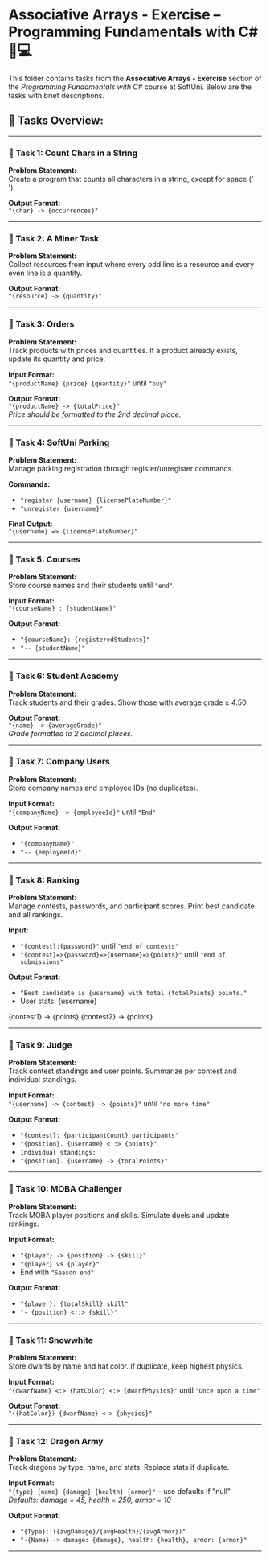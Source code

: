 # Associative Arrays - Exercise – Programming Fundamentals with C# 🧑💻

This folder contains tasks from the **Associative Arrays - Exercise** section of the _Programming Fundamentals with C#_ course at SoftUni. Below are the tasks with brief descriptions.

## 🔧 Tasks Overview:

---

### 📝 Task 1: Count Chars in a String  
**Problem Statement:**  
Create a program that counts all characters in a string, except for space (' ').

**Output Format:**  
`"{char} -> {occurrences}"`

---

### 📝 Task 2: A Miner Task  
**Problem Statement:**  
Collect resources from input where every odd line is a resource and every even line is a quantity.

**Output Format:**  
`"{resource} -> {quantity}"`

---

### 📝 Task 3: Orders  
**Problem Statement:**  
Track products with prices and quantities. If a product already exists, update its quantity and price.

**Input Format:**  
`"{productName} {price} {quantity}"` until `"buy"`

**Output Format:**  
`"{productName} -> {totalPrice}"`  
*Price should be formatted to the 2nd decimal place.*

---

### 📝 Task 4: SoftUni Parking  
**Problem Statement:**  
Manage parking registration through register/unregister commands.

**Commands:**
- `"register {username} {licensePlateNumber}"`
- `"unregister {username}"`

**Final Output:**  
`"{username} => {licensePlateNumber}"`

---

### 📝 Task 5: Courses  
**Problem Statement:**  
Store course names and their students until `"end"`.

**Input Format:**  
`"{courseName} : {studentName}"`

**Output Format:**
- `"{courseName}: {registeredStudents}"`
- `"-- {studentName}"`

---

### 📝 Task 6: Student Academy  
**Problem Statement:**  
Track students and their grades. Show those with average grade ≥ 4.50.

**Output Format:**  
`"{name} -> {averageGrade}"`  
*Grade formatted to 2 decimal places.*

---

### 📝 Task 7: Company Users  
**Problem Statement:**  
Store company names and employee IDs (no duplicates).

**Input Format:**  
`"{companyName} -> {employeeId}"` until `"End"`

**Output Format:**
- `"{companyName}"`
- `"-- {employeeId}"`

---

### 📝 Task 8: Ranking  
**Problem Statement:**  
Manage contests, passwords, and participant scores. Print best candidate and all rankings.

**Input:**
- `"{contest}:{password}"` until `"end of contests"`
- `"{contest}=>{password}=>{username}=>{points}"` until `"end of submissions"`

**Output Format:**
- `"Best candidate is {username} with total {totalPoints} points."`
- User stats:
{username}

{contest1} -> {points}
{contest2} -> {points}

---

### 📝 Task 9: Judge  
**Problem Statement:**  
Track contest standings and user points. Summarize per contest and individual standings.

**Input Format:**  
`"{username} -> {contest} -> {points}"` until `"no more time"`

**Output Format:**
- `"{contest}: {participantCount} participants"`
- `"{position}. {username} <::> {points}"`
- `Individual standings:`
- `"{position}. {username} -> {totalPoints}"`

---

### 📝 Task 10: MOBA Challenger  
**Problem Statement:**  
Track MOBA player positions and skills. Simulate duels and update rankings.

**Input Format:**
- `"{player} -> {position} -> {skill}"`
- `"{player} vs {player}"`
- End with `"Season end"`

**Output Format:**
- `"{player}: {totalSkill} skill"`
- `"- {position} <::> {skill}"`

---

### 📝 Task 11: Snowwhite  
**Problem Statement:**  
Store dwarfs by name and hat color. If duplicate, keep highest physics.

**Input Format:**  
`"{dwarfName} <:> {hatColor} <:> {dwarfPhysics}"` until `"Once upon a time"`

**Output Format:**  
`"({hatColor}) {dwarfName} <-> {physics}"`

---

### 📝 Task 12: Dragon Army  
**Problem Statement:**  
Track dragons by type, name, and stats. Replace stats if duplicate.

**Input Format:**  
`"{type} {name} {damage} {health} {armor}"` – use defaults if "null"  
*Defaults: damage = 45, health = 250, armor = 10*

**Output Format:**
- `"{Type}::({avgDamage}/{avgHealth}/{avgArmor})"`
- `"-{Name} -> damage: {damage}, health: {health}, armor: {armor}"`

---
